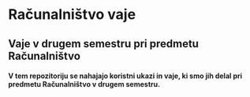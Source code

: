 # Računalništvo vaje

## Vaje v drugem semestru pri predmetu Računalništvo

#### V tem repozitoriju se nahajajo koristni ukazi in vaje, ki smo jih delal pri predmetu Računalništvo v drugem semestru.

